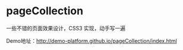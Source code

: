 # pageCollection

一些不错的页面效果设计，CSS3 实现，动手写一遍

Demo地址：<http://demo-platform.github.io/pageCollection/index.html>

